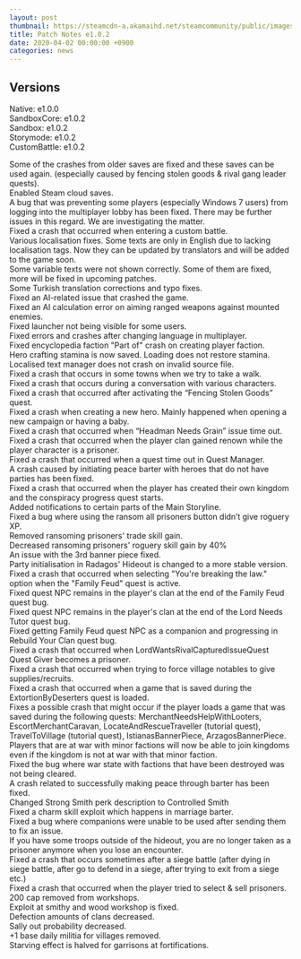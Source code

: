 ```yaml
---
layout: post
thumbnail: https://steamcdn-a.akamaihd.net/steamcommunity/public/images/clans/26623866/04f57c8a5962aa6d08e14a8ab932a1e8f78694c0.png
title: Patch Notes e1.0.2
date: 2020-04-02 00:00:00 +0900
categories: news
---
```


## Versions
Native: e1.0.0  
SandboxCore: e1.0.2  
Sandbox: e1.0.2  
Storymode: e1.0.2  
CustomBattle: e1.0.2  

Some of the crashes from older saves are fixed and these saves can be used again. (especially caused by fencing stolen goods & rival gang leader quests).  
Enabled Steam cloud saves.  
A bug that was preventing some players (especially Windows 7 users) from logging into the multiplayer lobby has been fixed. There may be further issues in this regard. We are investigating the matter.  
Fixed a crash that occurred when entering a custom battle.  
Various localisation fixes. Some texts are only in English due to lacking localisation tags. Now they can be updated by translators and will be added to the game soon.  
Some variable texts were not shown correctly. Some of them are fixed, more will be fixed in upcoming patches.  
Some Turkish translation corrections and typo fixes.  
Fixed an AI-related issue that crashed the game.  
Fixed an AI calculation error on aiming ranged weapons against mounted enemies.  
Fixed launcher not being visible for some users.  
Fixed errors and crashes after changing language in multiplayer.  
Fixed encyclopedia faction "Part of" crash on creating player faction.  
Hero crafting stamina is now saved. Loading does not restore stamina.  
Localised text manager does not crash on invalid source file.  
Fixed a crash that occurs in some towns when we try to take a walk.  
Fixed a crash that occurs during a conversation with various characters.  
Fixed a crash that occurred after activating the “Fencing Stolen Goods” quest.  
Fixed a crash when creating a new hero. Mainly happened when opening a new campaign or having a baby.  
Fixed a crash that occurred when “Headman Needs Grain” issue time out.  
Fixed a crash that occurred when the player clan gained renown while the player character is a prisoner.  
Fixed a crash that occurred when a quest time out in Quest Manager.  
A crash caused by initiating peace barter with heroes that do not have parties has been fixed.  
Fixed a crash that occurred when the player has created their own kingdom and the conspiracy progress quest starts.  
Added notifications to certain parts of the Main Storyline.  
Fixed a bug where using the ransom all prisoners button didn’t give roguery XP.  
Removed ransoming prisoners' trade skill gain.  
Decreased ransoming prisoners' roguery skill gain by 40%  
An issue with the 3rd banner piece fixed.  
Party initialisation in Radagos' Hideout is changed to a more stable version.  
Fixed a crash that occurred when selecting "You're breaking the law." option when the "Family Feud" quest is active.  
Fixed quest NPC remains in the player's clan at the end of the Family Feud quest bug.  
Fixed quest NPC remains in the player's clan at the end of the Lord Needs Tutor quest bug.  
Fixed getting Family Feud quest NPC as a companion and progressing in Rebuild Your Clan quest bug.  
Fixed a crash that occurred when LordWantsRivalCapturedIssueQuest Quest Giver becomes a prisoner.  
Fixed a crash that occurred when trying to force village notables to give supplies/recruits.  
Fixed a crash that occurred when a game that is saved during the ExtortionByDeserters quest is loaded.  
Fixes a possible crash that might occur if the player loads a game that was saved during the following quests: MerchantNeedsHelpWithLooters, EscortMerchantCaravan, LocateAndRescueTraveller (tutorial quest), TravelToVillage (tutorial quest), IstianasBannerPiece, ArzagosBannerPiece.  
Players that are at war with minor factions will now be able to join kingdoms even if the kingdom is not at war with that minor faction.  
Fixed the bug where war state with factions that have been destroyed was not being cleared.  
A crash related to successfully making peace through barter has been fixed.  
Changed Strong Smith perk description to Controlled Smith  
Fixed a charm skill exploit which happens in marriage barter.  
Fixed a bug where companions were unable to be used after sending them to fix an issue.  
If you have some troops outside of the hideout, you are no longer taken as a prisoner anymore when you lose an encounter.  
Fixed a crash that occurs sometimes after a siege battle (after dying in siege battle, after go to defend in a siege, after trying to exit from a siege etc.)  
Fixed a crash that occurred when the player tried to select & sell prisoners.  
200 cap removed from workshops.  
Exploit at smithy and wood workshop is fixed.  
Defection amounts of clans decreased.  
Sally out probability decreased.  
+1 base daily militia for villages removed.  
Starving effect is halved for garrisons at fortifications.  
